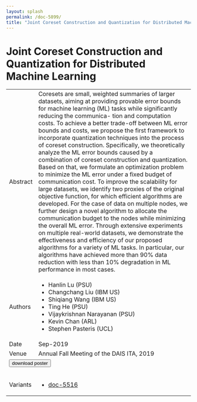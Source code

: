 ```yaml
---
layout: splash
permalink: /doc-5899/
title: "Joint Coreset Construction and Quantization for Distributed Machine Learning"
---
```


# Joint Coreset Construction and Quantization for Distributed Machine Learning

<table>
    <tbody>
    <tr>
        <td>Abstract</td>
        <td>Coresets are small, weighted summaries of larger datasets, aiming at providing provable error bounds for machine learning (ML) tasks while significantly reducing the communica- tion and computation costs. To achieve a better trade-off between ML error bounds and costs, we propose the first framework to incorporate quantization techniques into the process of coreset construction. Specifically, we theoretically analyze the ML error bounds caused by a combination of coreset construction and quantization. Based on that, we formulate an optimization problem to minimize the ML error under a fixed budget of communication cost. To improve the scalability for large datasets, we identify two proxies of the original objective function, for which efficient algorithms are developed. For the case of data on multiple nodes, we further design a novel algorithm to allocate the communication budget to the nodes while minimizing the overall ML error. Through extensive experiments on multiple real-world datasets, we demonstrate the effectiveness and efficiency of our proposed algorithms for a variety of ML tasks. In particular, our algorithms have achieved more than 90% data reduction with less than 10% degradation in ML performance in most cases.</td>
    </tr>
    <tr>
        <td>Authors</td>
        <td>
            <ul>
                <li>Hanlin Lu (PSU)</li>
                <li>Changchang Liu (IBM US)</li>
                <li>Shiqiang Wang (IBM US)</li>
                <li>Ting He (PSU)</li>
                <li>Vijaykrishnan Narayanan (PSU)</li>
                <li>Kevin Chan (ARL)</li>
                <li>Stephen Pasteris (UCL)</li>
            </ul>
        </td>
    </tr>
    <tr>
        <td>Date</td>
        <td>Sep-2019</td>
    </tr>
    <tr>
        <td>Venue</td>
        <td>Annual Fall Meeting of the DAIS ITA, 2019</td>
    </tr>
        <tr>
            <td colspan="2">
                <form method="get" action="https://dais-ita.org/sites/default/files/3936_poster.pdf">
                    <button type="submit">download poster</button>
                </form>
            </td>
        </tr>
        <tr>
            <td>Variants</td>
            <td>
                <ul>
                    <li><a href="${varId}">doc-5516</a></li>
                </ul>
            </td>
        </tr>
    </tbody>
</table>
